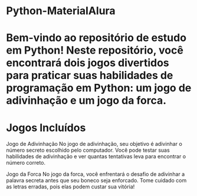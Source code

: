 # Python-MaterialAlura

# Bem-vindo ao repositório de estudo em Python! Neste repositório, você encontrará dois jogos divertidos para praticar suas habilidades de programação em Python: um jogo de adivinhação e um jogo da forca.

# Jogos Incluídos
Jogo de Adivinhação
No jogo de adivinhação, seu objetivo é adivinhar o número secreto escolhido pelo computador. Você pode testar suas habilidades de adivinhação e ver quantas tentativas leva para encontrar o número correto.

Jogo da Forca
No jogo da forca, você enfrentará o desafio de adivinhar a palavra secreta antes que seu boneco seja enforcado. Tome cuidado com as letras erradas, pois elas podem custar sua vitória!
